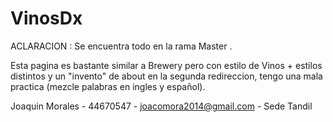 # VinosDx

ACLARACION : Se encuentra todo en la rama Master .

Esta pagina es bastante similar a Brewery pero con estilo de Vinos + estilos distintos y un "invento" de about en la segunda redireccion,
tengo una mala practica (mezcle palabras en ingles y español). 

Joaquin Morales - 44670547 - joacomora2014@gmail.com - Sede Tandil
